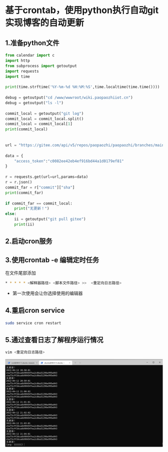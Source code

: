 # 基于crontab，使用python执行自动git实现博客的自动更新

## 1.准备python文件

```python
from calendar import c
import http
from subprocess import getoutput
import requests
import time

print(time.strftime('%Y-%m-%d %H:%M:%S',time.localtime(time.time())))

debug = getoutput("cd /www/wwwroot/wiki.paopaozhiiot.cn")
debug = getoutput("ls -l")

commit_local = getoutput("git log")
commit_local = commit_local.split()
commit_local = commit_local[1]
print(commit_local)


url = "https://gitee.com/api/v5/repos/paopaozhi/paopaozhi/branches/main?"

data = {
    "access_token":"c0082ee42eb4ef916bd44a1d0179ef81"
}

r = requests.get(url=url,params=data)
r = r.json()
commit_far = r["commit"]["sha"]
print(commit_far)

if commit_far == commit_local:
    print("无更新！")
else:
    ii = getoutput("git pull gitee")
    print(ii)
```

## 2.启动cron服务

## 3.使用crontab -e 编辑定时任务

在文件尾部添加

```sh
* * * * * <解释器路径> <脚本文件路径> >>  <重定向日志路径>
```

- 第一次使用会让你选择使用的编辑器

## 4.重启cron service

```sh
sudo service cron restart  
```

## 5.通过查看日志了解程序运行情况

```sh
vim <重定向日志路径>
```

![Alt text](figures/202204122104385.png)
